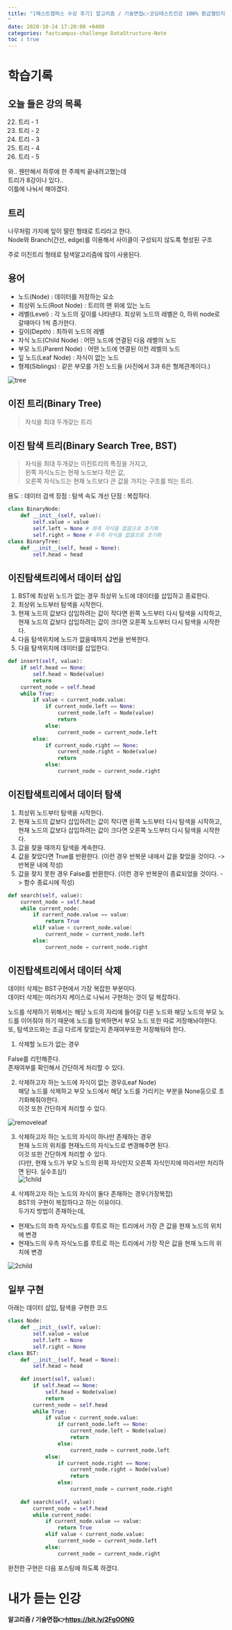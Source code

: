```yaml
---
title: "[패스트캠퍼스 수강 후기] 알고리즘 / 기술면접👉코딩테스트인강 100% 환급챌린지 6회차 미션
"
date: 2020-10-24 17:20:00 +0400
categories: fastcampus-challenge DataStructure-Note
toc : true
---
```

# 학습기록
## 오늘 들은 강의 목록
22. 트리 - 1
23. 트리 - 2
24. 트리 - 3
24. 트리 - 4
24. 트리 - 5

와.. 웬만해서 하루에 한 주제씩 끝내려고했는데  
트리가 8강이나 있다..  
이틀에 나눠서 해야겠다.

## 트리

나무처럼 가지에 잎이 딸린 형태로 트리라고 한다.  
Node와 Branch(간선, edge)를 이용해서 사이클이 구성되지 않도록 형성된 구조

주로 이진트리 형태로 탐색알고리즘에 많이 사용된다.

## 용어

+ 노드(Node) : 데이터를 저장하는 요소  
+ 최상위 노드(Root Node) : 트리의 맨 위에 있는 노드
+ 레벨(Level) : 각 노드의 깊이를 나타낸다. 최상위 노드의 레벨은 0, 하위 node로 갈때마다 1씩 증가한다.
+ 깊이(Depth) : 최하위 노드의 레벨
+ 자식 노드(Child Node) : 어떤 노드에 연결된 다음 레벨의 노드
+ 부모 노드(Parent Node) : 어떤 노드에 연결된 이전 레벨의 노드
+ 잎 노드(Leaf Node) : 자식이 없는 노드
+ 형제(Siblings) : 같은 부모를 가진 노드들 (사진에서 3과 6은 형제관계이다.)

![tree](/assets/images/fastchallenge/day6/tree.png)

## 이진 트리(Binary Tree)

> 자식을 최대 두개갖는 트리

## 이진 탐색 트리(Binary Search Tree, BST)

> 자식을 최대 두개갖는 이진트리의 특징을 가지고,  
> 왼쪽 자식노드는 현재 노드보다 작은 값,  
> 오른쪽 자식노드는 현재 노드보다 큰 값을 가지는 구조를 띄는 트리.

용도 : 데이터 검색
장점 : 탐색 속도 개선
단점 : 복잡하다.

```py
class BinaryNode:
    def __init__(self, value):
        self.value = value
        self.left = None # 좌측 자식을 없음으로 초기화
        self.right = None # 우측 자식을 없음으로 초기화
class BinaryTree:
    def __init__(self, head = None):
        self.head = head
```

## 이진탐색트리에서 데이터 삽입

1. BST에 최상위 노드가 없는 경우 최상위 노드에 데이터를 삽입하고 종료한다.
2. 최상위 노드부터 탐색을 시작한다.  
3. 현재 노드의 값보다 삽입하려는 값이 작다면 왼쪽 노드부터 다시 탐색을 시작하고,  
현재 노드의 값보다 삽입하려는 값이 크다면 오른쪽 노드부터 다시 탐색을 시작한다.
4. 다음 탐색위치에 노드가 없을때까지 2번을 반복한다.
5. 다음 탐색위치에 데이터를 삽입한다.

```py
def insert(self, value):
    if self.head == None:
        self.head = Node(value)
        return
    current_node = self.head
    while True:
        if value < current_node.value:
            if current_node.left == None:
                current_node.left = Node(value)
                return
            else:
                current_node = current_node.left
        else:
            if current_node.right == None:
                current_node.right = Node(value)
                return
            else:
                current_node = current_node.right
```

## 이진탑색트리에서 데이터 탐색

1. 최상위 노드부터 탐색을 시작한다.
2. 현재 노드의 값보다 삽입하려는 값이 작다면 왼쪽 노드부터 다시 탐색을 시작하고,  
현재 노드의 값보다 삽입하려는 값이 크다면 오른쪽 노드부터 다시 탐색을 시작한다.
3. 값을 찾을 때까지 탐색을 계속한다.
4. 값을 찾았다면 True를 반환한다. (이런 경우 반복문 내에서 값을 찾았을 것이다. -> 반복문 내에 작성)
5. 값을 찾지 못한 경우 False를 반환한다. (이런 경우 반복문이 종료되었을 것이다. -> 함수 종료시에 작성)

```py
def search(self, value):
    current_node = self.head
    while current_node:
        if current_node.value == value:
            return True
        elif value < current_node.value:
            current_node = current_node.left
        else:
            current_node = current_node.right
```

## 이진탑색트리에서 데이터 삭제

데이터 삭제는 BST구현에서 가장 복잡한 부분이다.  
데이터 삭제는 여러가지 케이스로 나눠서 구현하는 것이 덜 복잡하다.  

노드를 삭제하기 위해서는 해당 노드의 자리에 들어갈 다른 노드와 해당 노드의 부모 노드를 이어줘야 하기 때문에 노드를 탐색하면서 부모 노드 또한 따로 저장해놔야한다.  
또, 탐색코드와는 조금 다르게 찾았는지 존재여부또한 저장해둬야 한다.  

1. 삭제할 노드가 없는 경우  

False를 리턴해준다.  
존재여부를 확인해서 간단하게 처리할 수 있다.  

2. 삭제하고자 하는 노드에 자식이 없는 경우(Leaf Node)  
해당 노드를 삭제하고 부모 노드에서 해당 노드를 가리키는 부분을 None등으로 초기화해줘야한다.  
이것 또한 간단하게 처리할 수 있다.  

![removeleaf](/assets/images/fastchallenge/day6/tree_remove_leaf_code.png)

3. 삭제하고자 하는 노드의 자식이 하나만 존재하는 경우  
현재 노드의 위치를 현재노드의 자식노드로 변경해주면 된다.  
이것 또한 간단하게 처리할 수 있다.  
(다만, 현재 노드가 부모 노드의 왼쪽 자식인지 오른쪽 자식인지에 따라서만 처리하면 된다. 실수조심!)  
![1child](/assets/images/fastchallenge/day6/tree_remove_1child_code.png)

4. 삭제하고자 하는 노드의 자식이 둘다 존재하는 경우(가장복잡)  
BST의 구현이 복잡하다고 하는 이유이다.  
두가지 방법이 존재하는데,  
+ 현재노드의 좌측 자식노드를 루트로 하는 트리에서 가장 큰 값을 현재 노드의 위치에 변경
+ 현재노드의 우측 자식노드를 루트로 하는 트리에서 가장 작은 값을 현재 노드의 위치에 변경

![2child](/assets/images/fastchallenge/day6/tree_remove_2child_code_right.png)

## 일부 구현

아래는 데이터 삽입, 탐색을 구현한 코드

```py
class Node:
    def __init__(self, value):
        self.value = value
        self.left = None
        self.right = None
class BST:
    def __init__(self, head = None):
        self.head = head
    
    def insert(self, value):
        if self.head == None:
            self.head = Node(value)
            return
        current_node = self.head
        while True:
            if value < current_node.value:
                if current_node.left == None:
                    current_node.left = Node(value)
                    return
                else:
                    current_node = current_node.left
            else:
                if current_node.right == None:
                    current_node.right = Node(value)
                    return
                else:
                    current_node = current_node.right
                    
    def search(self, value):
        current_node = self.head
        while current_node:
            if current_node.value == value:
                return True
            elif value < current_node.value:
                current_node = current_node.left
            else:
                current_node = current_node.right
```

완전한 구현은 다음 포스팅에 하도록 하겠다.

# 내가 듣는 인강
**알고리즘 / 기술면접👉https://bit.ly/2FgOONG**
